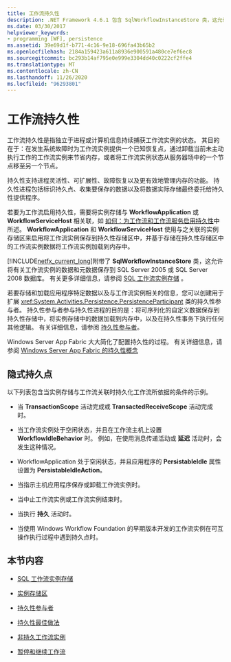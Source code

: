 ```yaml
---
title: 工作流持久性
description: .NET Framework 4.6.1 包含 SqlWorkflowInstanceStore 类，这允许将工作流数据和元数据保存到 SQL Server 数据库。
ms.date: 03/30/2017
helpviewer_keywords:
- programming [WF], persistence
ms.assetid: 39e69d1f-b771-4c16-9e18-696fa43b65b2
ms.openlocfilehash: 2184a159423a611a8936e900591a480ce7ef6ec8
ms.sourcegitcommit: bc293b14af795e0e999e3304dd40c0222cf2ffe4
ms.translationtype: MT
ms.contentlocale: zh-CN
ms.lasthandoff: 11/26/2020
ms.locfileid: "96293801"
---
```

# <a name="workflow-persistence"></a>工作流持久性

工作流持久性是指独立于进程或计算机信息持续捕获工作流实例的状态。 其目的在于：在发生系统故障时为工作流实例提供一个已知恢复点，通过卸载当前未主动执行工作的工作流实例来节省内存，或者将工作流实例状态从服务器场中的一个节点移至另一个节点。  
  
 持久性支持进程灵活性、可扩展性、故障恢复以及更有效地管理内存的功能。 持久性进程包括标识持久点、收集要保存的数据以及将数据实际存储最终委托给持久性提供程序。  
  
 若要为工作流启用持久性，需要将实例存储与 **WorkflowApplication** 或 **WorkflowServiceHost** 相关联，如 [如何：为工作流和工作流服务启用持久性](how-to-enable-persistence-for-workflows-and-workflow-services.md)中所述。 **WorkflowApplication** 和 **WorkflowServiceHost** 使用与之关联的实例存储区来启用将工作流实例保存到持久性存储区中，并基于存储在持久性存储区中的工作流实例数据将工作流实例加载到内存中。  
  
 [!INCLUDE[netfx_current_long](../../../includes/netfx-current-long-md.md)]附带了 **SqlWorkflowInstanceStore** 类，这允许将有关工作流实例的数据和元数据保存到 SQL Server 2005 或 SQL Server 2008 数据库。 有关更多详细信息，请参阅 [SQL 工作流实例存储](sql-workflow-instance-store.md) 。  
  
 若要存储和加载应用程序特定数据以及与工作流实例相关的信息，您可以创建用于扩展 <xref:System.Activities.Persistence.PersistenceParticipant> 类的持久性参与者。 持久性参与者参与持久性进程的目的是：将可序列化的自定义数据保存到持久性存储中，将实例存储中的数据加载到内存中，以及在持久性事务下执行任何其他逻辑。 有关详细信息，请参阅 [持久性参与者](persistence-participants.md)。  
  
 Windows Server App Fabric 大大简化了配置持久性的过程。 有关详细信息，请参阅 [Windows Server App Fabric 的持久性概念](/previous-versions/appfabric/ee677272(v=azure.10))  
  
## <a name="implicit-persistence-points"></a>隐式持久点  

 以下列表包含当实例存储与工作流关联时持久化工作流所依据的条件的示例。  
  
- 当 **TransactionScope** 活动完成或 **TransactedReceiveScope** 活动完成时。  
  
- 当工作流实例处于空闲状态，并且在工作流主机上设置 **WorkflowIdleBehavior** 时。 例如，在使用消息传递活动或 **延迟** 活动时，会发生这种情况。  
  
- WorkflowApplication 处于空闲状态，并且应用程序的 **PersistableIdle** 属性设置为 **PersistableIdleAction**。  
  
- 当指示主机应用程序保存或卸载工作流实例时。  
  
- 当中止工作流实例或工作流实例结束时。  
  
- 当执行 **持久** 活动时。  
  
- 当使用 Windows Workflow Foundation 的早期版本开发的工作流实例在可互操作执行过程中遇到持久点时。  
  
## <a name="in-this-section"></a>本节内容  
  
- [SQL 工作流实例存储](sql-workflow-instance-store.md)  
  
- [实例存储区](instance-stores.md)  
  
- [持久性参与者](persistence-participants.md)  
  
- [持久性最佳做法](persistence-best-practices.md)  
  
- [非持久工作流实例](non-persisted-workflow-instances.md)  
  
- [暂停和继续工作流](pausing-and-resuming-a-workflow.md)
